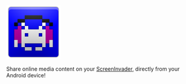 ![ScreenInvader Android App](https://raw.githubusercontent.com/PwnicornDev/ScreenInvader-Android/master/app/src/main/res/drawable-xxhdpi/ic_launcher.png)

Share online media content on your [ScreenInvader](https://github.com/Metalab/ScreenInvader), directly from your Android device!
